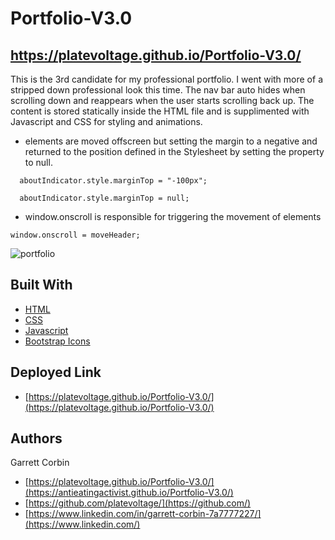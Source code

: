 # Portfolio-V3.0

## https://platevoltage.github.io/Portfolio-V3.0/

This is the 3rd candidate for my professional portfolio. I went with more of a stripped down professional look this time. The nav bar auto hides when scrolling down and reappears when the user starts scrolling back up. The content is stored statically inside the HTML file and is supplimented with Javascript and CSS for styling and animations.




- elements are moved offscreen but setting the margin to a negative and returned to the position defined in the Stylesheet by setting the property to null.

```
  aboutIndicator.style.marginTop = "-100px";
 
  aboutIndicator.style.marginTop = null;
```

- window.onscroll is responsible for triggering the movement of elements

```
window.onscroll = moveHeader;
```

![portfolio](https://user-images.githubusercontent.com/1414728/154644036-c6d5457b-4020-4b5c-a218-e010b16506e6.gif)




## Built With

* [HTML](https://developer.mozilla.org/en-US/docs/Web/HTML)
* [CSS](https://developer.mozilla.org/en-US/docs/Web/CSS)
* [Javascript](https://developer.mozilla.org/en-US/docs/Web/JavaScript)
* [Bootstrap Icons](https://icons.getbootstrap.com)


## Deployed Link

* [https://platevoltage.github.io/Portfolio-V3.0/](https://platevoltage.github.io/Portfolio-V3.0/)


## Authors

Garrett Corbin

- [https://platevoltage.github.io/Portfolio-V3.0/](https://antieatingactivist.github.io/Portfolio-V3.0/)
- [https://github.com/platevoltage/](https://github.com/)
- [https://www.linkedin.com/in/garrett-corbin-7a7777227/](https://www.linkedin.com/)
